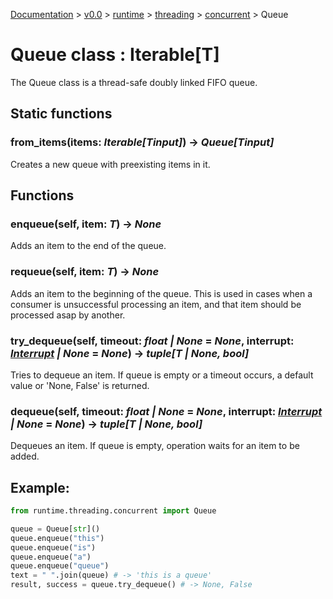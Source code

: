 [Documentation](/docs/documentation.md) >
 [v0.0](/docs/0.0/version.md) >
  [runtime](/docs/0.0/runtime/module.md) >
   [threading](/docs/0.0/runtime/threading/module.md) >
    [concurrent](/docs/0.0/runtime/threading/concurrent/module.md) >
     Queue

# Queue class : Iterable[T]

The Queue class is a thread-safe doubly linked FIFO queue.

## Static functions

### from_items(items: _Iterable[Tinput]_) -> _Queue[Tinput]_

Creates a new queue with preexisting items in it.

## Functions

### enqueue(self, item: _T_) -> _None_

Adds an item to the end of the queue.

### requeue(self, item: _T_) -> _None_

Adds an item to the beginning of the queue. This is used in cases when a consumer is unsuccessful processing an item, and that item should be processed asap by another.

### try_dequeue(self, timeout: _float | None_ = _None_, interrupt: _[Interrupt](../interrupt.md) | None_ = _None_) -> _tuple[T | None, bool]_

Tries to dequeue an item. If queue is empty or a timeout occurs, a default value or 'None, False' is returned.

### dequeue(self, timeout: _float | None_ = _None_, interrupt: _[Interrupt](../interrupt.md) | None_ = _None_) -> _tuple[T | None, bool]_

Dequeues an item. If queue is empty, operation waits for an item to be added.

## Example:

```python
from runtime.threading.concurrent import Queue

queue = Queue[str]()
queue.enqueue("this")
queue.enqueue("is")
queue.enqueue("a")
queue.enqueue("queue")
text = " ".join(queue) # -> 'this is a queue'
result, success = queue.try_dequeue() # -> None, False
```